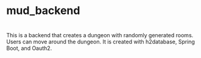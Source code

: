 # mud_backend

# 
This is a backend that creates a dungeon with randomly generated rooms. Users can move 
around the dungeon. It is created with h2database, Spring Boot, and Oauth2.
